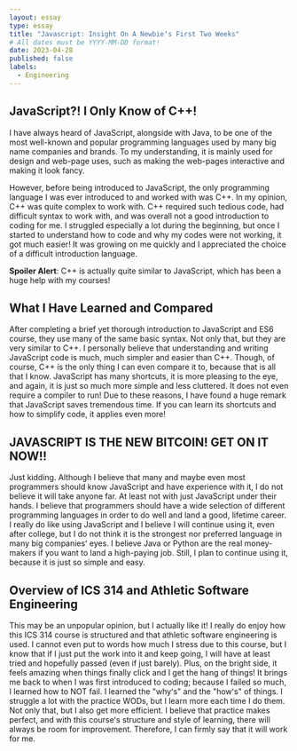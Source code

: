 ```yaml
---
layout: essay
type: essay
title: "Javascript: Insight On A Newbieʻs First Two Weeks"
# All dates must be YYYY-MM-DD format!
date: 2023-04-28
published: false
labels:
  - Engineering
---
```


## JavaScript?! I Only Know of C++!


I have always heard of JavaScript, alongside with Java, to be one of the most well-known and popular programming languages used by many big name companies and brands. To my understanding, it is mainly used for design and web-page uses, such as making the web-pages interactive and making it look fancy.

However, before being introduced to JavaScript, the only programming language 
I was ever introduced to and worked with was C++. In my opinion, C++ was quite complex to work with. C++ required such tedious code, had difficult syntax to work with, and was overall not a good introduction to coding for me. I struggled especially a lot during the beginning, but once I started to understand how to code and why my codes were not working, it got much easier! It was growing on me quickly and I appreciated the choice of a difficult introduction language. 

**Spoiler Alert**: C++ is actually quite similar to JavaScript, which has been a huge help with my courses!


## What I Have Learned and Compared


After completing a brief yet thorough introduction to JavaScript and ES6 course, they use many of the same basic syntax. Not only that, but they are very similar to C++. I personally believe that understanding and writing JavaScript code is much, much simpler and easier than C++. Though, of course, C++ is the only thing I can even compare it to, because that is all that I know. 
JavaScript has many shortcuts, it is more pleasing to the eye, and again, it is just so much more simple and less cluttered. It does not even require a compiler to run! Due to these reasons, I have found a huge remark that JavaScript saves tremendous time. If you can learn its shortcuts and how to simplify code, it applies even more!


## JAVASCRIPT IS THE NEW BITCOIN! GET ON IT NOW!!


Just kidding. Although I believe that many and maybe even most programmers should know JavaScript and have experience with it, I do not believe it will take anyone far. At least not with just JavaScript under their hands. I believe that programmers should have a wide selection of different programming languages in order to do well and land a good, lifetime career. I really do like using JavaScript and I believe I will continue using it, even after college, but I do not think it is the strongest nor preferred language in many big companiesʻ eyes. I believe Java or Python are the real money-makers if you want to land a high-paying job. Still, I plan to continue using it, because it is just so simple and easy.


## Overview of ICS 314 and Athletic Software Engineering


This may be an unpopular opinion, but I actually like it! I really do enjoy how this ICS 314 course is structured and that athletic software engineering is used. I cannot even put to words how much I stress due to this course, but I know that if I just put the work into it and keep going, I will have at least tried and hopefully passed (even if just barely). Plus, on the bright side, it feels amazing when things finally click and I get the hang of things! It brings me back to when I was first introduced to coding; because I failed so much, I learned how to NOT fail. I learned the "whyʻs" and the "howʻs" of things. I struggle a lot with the practice WODs, but I learn more each time I do them. Not only that, but I also get more efficient. I believe that practice makes perfect, and with this courseʻs structure and style of learning, there will always be room for improvement. Therefore, I can firmly say that it will work for me.
